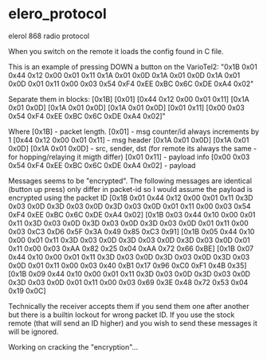 # elero_protocol
elerol 868 radio protocol

When you switch on the remote it loads the config found in C file.

This is an example of pressing DOWN a button on the VarioTel2:
"0x1B 0x01 0x44 0x12 0x00 0x01 0x11 0x1A 0x01 0x0D 0x1A 0x01 0x0D 0x1A 0x01 0x0D 0x01 0x11 0x00 0x03 0x54 0xF4 0xEE 0xBC 0x6C 0xDE 0xA4 0x02"

Separate them in blocks:
[0x1B] [0x01] [0x44 0x12 0x00 0x01 0x11] [0x1A 0x01 0x0D] [0x1A 0x01 0x0D] [0x1A 0x01 0x0D] [0x01 0x11] [0x00 0x03 0x54 0xF4 0xEE 0xBC 0x6C 0xDE 0xA4 0x02]"

Where
[0x1B] - packet length.
[0x01]  - msg counter/id always increments by 1
[0x44 0x12 0x00 0x01 0x11] - msg header
[0x1A 0x01 0x0D] [0x1A 0x01 0x0D] [0x1A 0x01 0x0D] - src, sender, dst (for remote its always the same - for hopping/relaying it migth differ)
[0x01 0x11] - payload info
[0x00 0x03 0x54 0xF4 0xEE 0xBC 0x6C 0xDE 0xA4 0x02] - payload

Messages seems to be "encrypted". The following messages are identical (button up press) only differ in packet-id so I would assume the payload is encrypted using the packet ID
[0x1B 0x01 0x44 0x12 0x00 0x01 0x11 0x3D 0x03 0x0D 0x3D 0x03 0x0D 0x3D 0x03 0x0D 0x01 0x11 0x00 0x03 0x54 0xF4 0xEE 0xBC 0x6C 0xDE 0xA4 0x02]
[0x1B 0x03 0x44 0x10 0x00 0x01 0x11 0x3D 0x03 0x0D 0x3D 0x03 0x0D 0x3D 0x03 0x0D 0x01 0x11 0x00 0x03 0xC3 0xD6 0x5F 0x3A 0x49 0x85 0xC3 0x91]
[0x1B 0x05 0x44 0x10 0x00 0x01 0x11 0x3D 0x03 0x0D 0x3D 0x03 0x0D 0x3D 0x03 0x0D 0x01 0x11 0x00 0x03 0xAA 0x82 0x25 0x04 0xAA 0x72 0x66 0xBE]
[0x1B 0x07 0x44 0x10 0x00 0x01 0x11 0x3D 0x03 0x0D 0x3D 0x03 0x0D 0x3D 0x03 0x0D 0x01 0x11 0x00 0x03 0x40 0xB1 0x17 0x96 0xC0 0xF1 0x4B 0x35]
[0x1B 0x09 0x44 0x10 0x00 0x01 0x11 0x3D 0x03 0x0D 0x3D 0x03 0x0D 0x3D 0x03 0x0D 0x01 0x11 0x00 0x03 0x69 0x3E 0x48 0x72 0x53 0x04 0x19 0x0C]

Technically the receiver accepts them if you send them one after another but there is a builtin lockout for wrong packet ID.
If you use the stock remote (that will send an ID higher) and you wish to send these messages it will be ignored.

Working on cracking the "encryption"...
